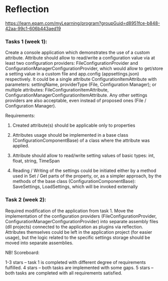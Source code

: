 # Reflection
 https://learn.epam.com/myLearning/program?groupGuid=d8951fce-b848-42aa-99c1-606b443aed19

### Tasks 1 (week 1):

Create a console application which demonstrates the use of a custom attribute. Attribute should allow to read/write a configuration value via at least two configuration providers: FileConfigurationProvider and ConfigurationManagerConfigurationProvider, which would allow to get/store a setting value in a custom file and app.config (appsettings.json) respectively. It could be a single attribute ConfigurationItemAttribute with parameters: settingName, providerType (File, Configuration Manager); or multiple attributes: FileConfigurationItemAttribute, ConfigurationManagerConfigurationItemAttribute. Any other settings providers are also acceptable, even instead of proposed ones (File / Configuration Manager).

Requirements:

1. Created attribute(s) should be applicable only to properties

2. Attributes usage should be implemented in a base class (ConfigurationComponentBase) of a class where the attribute was applied.

3. Attribute should allow to read/write setting values of basic types: int, float, string, TimeSpan

4. Reading / Writing of the settings could be initiated either by a method used in Set / Get parts of the property, or, as a simpler approach, by the methods of the base class (ConfigurationComponentBase): SaveSettings, LoadSettings, which will be invoked externally

### Task 2 (week 2):

Required modification of the application from task 1. Move the implementation of the configuration providers (FileConfigurationProvider, ConfigurationManagerConfigurationProvider) into separate assembly files (dll projects) connected to the application as plugins via reflection. Attributes themselves could be left in the application project (for easier usage), but the logic related to the specific settings storage should be moved into separate assemblies.

NB! Scoreboard:

1-3 stars – task 1 is completed with different degree of requirements fulfilled.
4 stars – both tasks are implemented with some gaps.
5 stars – both tasks are completed with all requirements satisfied.